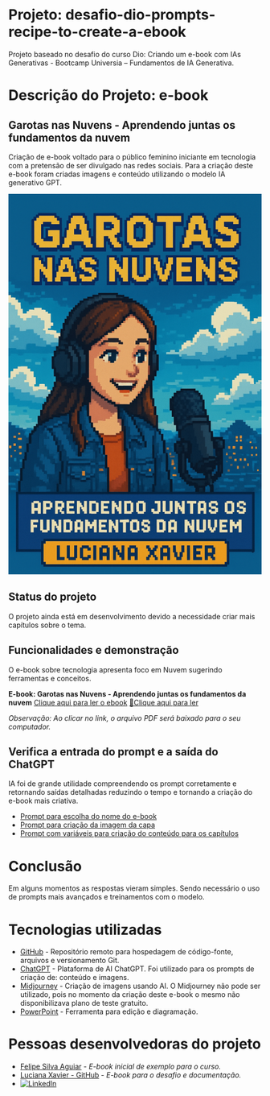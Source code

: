 # Projeto: desafio-dio-prompts-recipe-to-create-a-ebook
Projeto baseado no desafio do curso Dio: Criando um e-book com IAs Generativas - Bootcamp Universia – Fundamentos de IA Generativa.

# Descrição do Projeto: e-book
## Garotas nas Nuvens - Aprendendo juntas os fundamentos da nuvem
Criação de e-book voltado para o público feminino iniciante em tecnologia com a pretensão de ser divulgado nas redes sociais. Para a criação deste e-book foram criadas imagens e conteúdo utilizando o modelo IA generativo GPT.

![e-book](https://github.com/LucianaXavierDaSilva/desafio-dio-prompts-recipe-to-create-a-ebook/blob/main/CapaReduzida.png)

## Status do projeto
O projeto ainda está em desenvolvimento devido a necessidade criar mais capítulos sobre o tema.

## Funcionalidades e demonstração
O e-book sobre tecnologia apresenta foco em Nuvem sugerindo ferramentas e conceitos.

**E-book: Garotas nas Nuvens - Aprendendo juntas os fundamentos da nuvem** [Clique aqui para ler o ebook](https://raw.githubusercontent.com/LucianaXavierDaSilva/desafio-dio-prompts-for)
<a href="https://github.com/.pdf" title="View PDF now"> 📕Clique aqui para ler</a>

*Observação: Ao clicar no link, o arquivo PDF será baixado para o seu computador.*
  
## Verifica a entrada do prompt e a saída do ChatGPT
IA foi de grande utilidade compreendendo os prompt corretamente e retornando saídas detalhadas reduzindo o tempo e tornando a criação do e-book mais criativa.
* [Prompt para escolha do nome do e-book](https://chatgpt.com/c/68d6ffe6-bfe8-8328-ac33-a3152cb464a8)
* [Prompt para criação da imagem da capa](https://chatgpt.com/c/68d4892c-ffc8-8325-8648-87ba6bed7587)
* [Prompt com variáveis para criação do conteúdo para os capítulos](https://chatgpt.com/c/68d70f3a-a47c-8331-92e9-8759785b76c8)

# Conclusão
Em alguns momentos as respostas vieram simples. Sendo necessário o uso de prompts mais avançados e treinamentos com o modelo.

# Tecnologias utilizadas
* [GitHub](https://github.com/) - Repositório remoto para hospedagem de código-fonte, arquivos e versionamento Git.
* [ChatGPT](https://chat.chatbot.app) - Plataforma de AI ChatGPT. Foi utilizado para os prompts de criação de: conteúdo e imagens.
* [Midjourney](https://www.midjourney.com) - Criação de imagens usando AI. O Midjourney não pode ser utilizado, pois no momento da criação deste e-book o mesmo não disponibilizava plano de teste gratuito.
* [PowerPoint](https://www.microsoft.com/en/microsoft-365/powerpoint) - Ferramenta para edição e diagramação.

# Pessoas desenvolvedoras do projeto
* [Felipe Silva Aguiar](https://github.com/felipeAguiarCode/prompts-for-podcast-generate-by-ia) - *E-book inicial de exemplo para o curso.*
* [Luciana Xavier - GitHub](https://github.com/lucianaxavierdasilva) - *E-book para o desafio e documentação.*
* <a href="https://www.linkedin.com/in/luciana-xavier-da-silva-61052614/" target="_blank"> <img src="https://img.shields.io/badge/LinkedIn-Luciana%20Xavier-blue?style=flat&logo=linkedin" alt="LinkedIn"/> </a>
